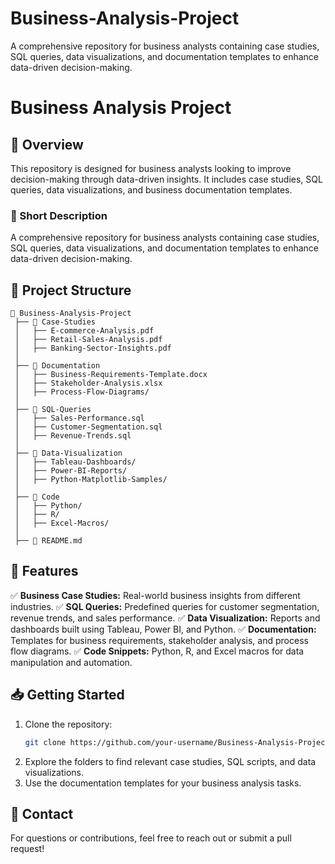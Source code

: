 # Business-Analysis-Project
A comprehensive repository for business analysts containing case studies, SQL queries, data visualizations, and documentation templates to enhance data-driven decision-making.
# Business Analysis Project

## 📌 Overview
This repository is designed for business analysts looking to improve decision-making through data-driven insights. It includes case studies, SQL queries, data visualizations, and business documentation templates.

### 📝 Short Description
A comprehensive repository for business analysts containing case studies, SQL queries, data visualizations, and documentation templates to enhance data-driven decision-making.

## 📂 Project Structure
```
📁 Business-Analysis-Project  
 ├── 📁 Case-Studies  
 │   ├── E-commerce-Analysis.pdf  
 │   ├── Retail-Sales-Analysis.pdf  
 │   ├── Banking-Sector-Insights.pdf  
 │  
 ├── 📁 Documentation  
 │   ├── Business-Requirements-Template.docx  
 │   ├── Stakeholder-Analysis.xlsx  
 │   ├── Process-Flow-Diagrams/  
 │  
 ├── 📁 SQL-Queries  
 │   ├── Sales-Performance.sql  
 │   ├── Customer-Segmentation.sql  
 │   ├── Revenue-Trends.sql  
 │  
 ├── 📁 Data-Visualization  
 │   ├── Tableau-Dashboards/  
 │   ├── Power-BI-Reports/  
 │   ├── Python-Matplotlib-Samples/  
 │  
 ├── 📁 Code  
 │   ├── Python/  
 │   ├── R/  
 │   ├── Excel-Macros/  
 │  
 ├── 📄 README.md  
```

## 🚀 Features
✅ **Business Case Studies:** Real-world business insights from different industries.
✅ **SQL Queries:** Predefined queries for customer segmentation, revenue trends, and sales performance.
✅ **Data Visualization:** Reports and dashboards built using Tableau, Power BI, and Python.
✅ **Documentation:** Templates for business requirements, stakeholder analysis, and process flow diagrams.
✅ **Code Snippets:** Python, R, and Excel macros for data manipulation and automation.

## 📥 Getting Started
1. Clone the repository:
   ```sh
   git clone https://github.com/your-username/Business-Analysis-Project.git
   ```
2. Explore the folders to find relevant case studies, SQL scripts, and data visualizations.
3. Use the documentation templates for your business analysis tasks.

## 📧 Contact
For questions or contributions, feel free to reach out or submit a pull request!

